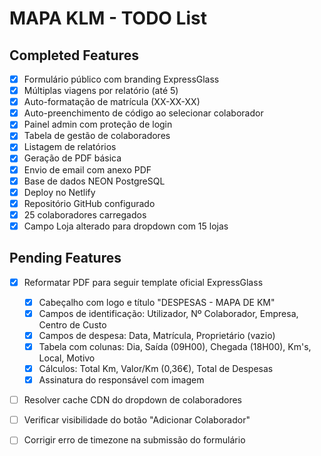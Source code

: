# MAPA KLM - TODO List

## Completed Features
- [x] Formulário público com branding ExpressGlass
- [x] Múltiplas viagens por relatório (até 5)
- [x] Auto-formatação de matrícula (XX-XX-XX)
- [x] Auto-preenchimento de código ao selecionar colaborador
- [x] Painel admin com proteção de login
- [x] Tabela de gestão de colaboradores
- [x] Listagem de relatórios
- [x] Geração de PDF básica
- [x] Envio de email com anexo PDF
- [x] Base de dados NEON PostgreSQL
- [x] Deploy no Netlify
- [x] Repositório GitHub configurado
- [x] 25 colaboradores carregados
- [x] Campo Loja alterado para dropdown com 15 lojas

## Pending Features
- [x] Reformatar PDF para seguir template oficial ExpressGlass
  - [x] Cabeçalho com logo e título "DESPESAS - MAPA DE KM"
  - [x] Campos de identificação: Utilizador, Nº Colaborador, Empresa, Centro de Custo
  - [x] Campos de despesa: Data, Matrícula, Proprietário (vazio)
  - [x] Tabela com colunas: Dia, Saída (09H00), Chegada (18H00), Km's, Local, Motivo
  - [x] Cálculos: Total Km, Valor/Km (0,36€), Total de Despesas
  - [x] Assinatura do responsável com imagem
- [ ] Resolver cache CDN do dropdown de colaboradores
- [ ] Verificar visibilidade do botão "Adicionar Colaborador"


- [ ] Corrigir erro de timezone na submissão do formulário

